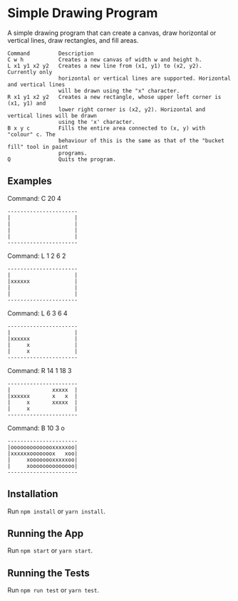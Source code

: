 # Simple Drawing Program
A simple drawing program that can create a canvas, draw horizontal or vertical lines, draw rectangles, and fill areas.

```
Command         Description
C w h           Creates a new canvas of width w and height h.
L x1 y1 x2 y2   Creates a new line from (x1, y1) to (x2, y2). Currently only
                horizontal or vertical lines are supported. Horizontal and vertical lines
                will be drawn using the "x" character.
R x1 y1 x2 y2   Creates a new rectangle, whose upper left corner is (x1, y1) and
                lower right corner is (x2, y2). Horizontal and vertical lines will be drawn
                using the 'x' character.
B x y c         Fills the entire area connected to (x, y) with "colour" c. The
                behaviour of this is the same as that of the "bucket fill" tool in paint
                programs.
Q               Quits the program.
```

## Examples
Command: C 20 4
```
----------------------
|                    |
|                    |
|                    |
|                    |
----------------------
```

Command: L 1 2 6 2
```
----------------------
|                    |
|xxxxxx              |
|                    |
|                    |
----------------------
```

Command: L 6 3 6 4
```
----------------------
|                    |
|xxxxxx              |
|     x              |
|     x              |
----------------------
```

Command: R 14 1 18 3
```
----------------------
|             xxxxx  |
|xxxxxx       x   x  |
|     x       xxxxx  |
|     x              |
----------------------
```

Command: B 10 3 o
```
----------------------
|oooooooooooooxxxxxoo|
|xxxxxxooooooox   xoo|
|     xoooooooxxxxxoo|
|     xoooooooooooooo|
----------------------
```

## Installation
Run `npm install` or `yarn install`.

## Running the App
Run `npm start` or `yarn start`.

## Running the Tests
Run `npm run test` or `yarn test`.
